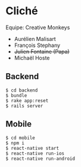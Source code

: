 # Cliché

Equipe: Creative Monkeys

+ Aurélien Malisart
+ François Stephany
+ ~~Julien Fontaine (Papa)~~
+ Michaël Hoste

## Backend

    $ cd backend
    $ bundle
    $ rake app:reset
    $ rails server

## Mobile

    $ cd mobile
    $ npm i
    $ react-native start
    $ react-native run-ios
    $ react-native run-android
